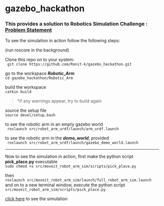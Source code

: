 # gazebo_hackathon

### This provides a solution to Robotics Simulation Challenge : <a href = https://drive.google.com/file/d/15DJpeVqscW1H3fR2jJF_0PlTyiXfsDqr/view>Problem Statement</a>

To see the simulation in action follow the following steps:

(run roscore in the background)

Clone this repo on to your system:   
``` git clone https://github.com/Ronit-k/gazebo_hackathon.git```

go to the workspace ***Robotic_Arm***   
``` cd gazebo_hackathon/Robotic_Arm ```

build the workspace   
``` catkin build ``` 
> *if any warnings appear, try to build again

source the setup file   
``` source devel/setup.bash ```

to see the robotic arm in an empty gazebo world   
``` roslaunch src/robot_arm_urdf/launch/arm_urdf.launch```

to see the robotic arm in the ***demo_world***, provided      
``` roslaunch src/robot_arm_urdf/launch/gazebo_demo_world.launch```

<hr>

Now to see the simulation in action, first make the python script **pick_place.py** executable  
``` sudo chmod +x src/moveit_robot_arm_sim/scripts/pick_place.py ```

then   
``` roslaunch src/moveit_robot_arm_sim/launch/full_robot_arm_sim.launch ```
and on to a new terminal window, execute the python script      
``` src/moveit_robot_arm_sim/scripts/pick_place.py ```

<a href="https://drive.google.com/file/d/1NDSAC670Lq5m8mmNqCxAuCifo4bfoWCK/view?usp=sharing/view">click here</a> to see the simulation
